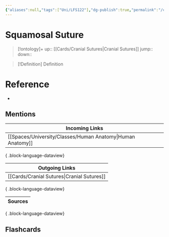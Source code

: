 ```yaml
---
{"aliases":null,"tags":["Uni/LFS122"],"dg-publish":true,"permalink":"/cards/squamosal-suture/","dgPassFrontmatter":true}
---
```


# Squamosal Suture

> [!ontology]+
> up:: [[Cards/Cranial Sutures\|Cranial Sutures]]
> jump:: 
> down:: 

> [!Definition] Definition

# Reference

- 

## Mentions

| Incoming Links                                                |
| ------------------------------------------------------------- |
| [[Spaces/University/Classes/Human Anatomy\|Human Anatomy]] |

{ .block-language-dataview}

| Outgoing Links                                |
| --------------------------------------------- |
| [[Cards/Cranial Sutures\|Cranial Sutures]] |

{ .block-language-dataview}

| Sources |
| ------- |

{ .block-language-dataview}

## Flashcards